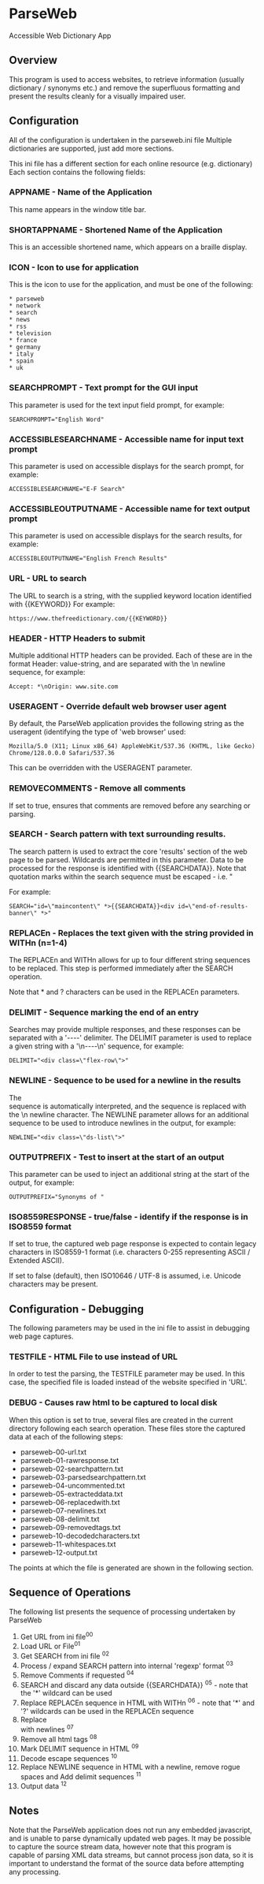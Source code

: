# ParseWeb
Accessible Web Dictionary App

## Overview
This program is used to access websites, to retrieve information
(usually dictionary / synonyms etc.) and remove the superfluous
formatting and present the results cleanly for a visually impaired
user.

## Configuration

All of the configuration is undertaken in the parseweb.ini file
Multiple dictionaries are supported, just add more sections.

This ini file has a different section for each online resource (e.g. dictionary)
Each section contains the following fields:

### APPNAME - Name of the Application

This name appears in the window title bar.

### SHORTAPPNAME - Shortened Name of the Application

This is an accessible shortened name, which appears on a braille display.

### ICON - Icon to use for application

This is the icon to use for the application, and must be one of the following:

    * parseweb
    * network
    * search
    * news
    * rss
    * television
    * france
    * germany
    * italy
    * spain
    * uk

### SEARCHPROMPT - Text prompt for the GUI input

This parameter is used for the text input field prompt, for example:

    SEARCHPROMPT="English Word"

### ACCESSIBLESEARCHNAME - Accessible name for input text prompt

This parameter is used on accessible displays for the search prompt, for example:

    ACCESSIBLESEARCHNAME="E-F Search"

### ACCESSIBLEOUTPUTNAME - Accessible name for text output prompt

This parameter is used on accessible displays for the search results, for example:

    ACCESSIBLEOUTPUTNAME="English French Results"

### URL - URL to search

The URL to search is a string, with the supplied keyword location identified with {{KEYWORD}}
For example:

    https://www.thefreedictionary.com/{{KEYWORD}}

### HEADER - HTTP Headers to submit

Multiple additional HTTP headers can be provided.  Each of these are in the format Header: value-string, and are separated with the \n newline sequence, for example:

    Accept: *\nOrigin: www.site.com

### USERAGENT - Override default web browser user agent

By default, the ParseWeb application provides the following string as the useragent (identifying the
type of 'web browser' used:

    Mozilla/5.0 (X11; Linux x86_64) AppleWebKit/537.36 (KHTML, like Gecko) Chrome/128.0.0.0 Safari/537.36

This can be overridden with the USERAGENT parameter.

### REMOVECOMMENTS - Remove all comments

If set to true, ensures that <!-- --> comments are removed before any searching or parsing.

### SEARCH - Search pattern with text surrounding results.

The search pattern is used to extract the core 'results' section of the web page to be parsed.  Wildcards
are permitted in this parameter. Data to be processed for the response is identified with {{SEARCHDATA}}.
Note that quotation marks within the search sequence must be escaped - i.e. \"

For example:

    SEARCH="id=\"maincontent\" *>{{SEARCHDATA}}<div id=\"end-of-results-banner\" *>"

### REPLACEn - Replaces the text given with the string provided in WITHn (n=1-4)

The REPLACEn and WITHn allows for up to four different string sequences to be replaced.  This step is performed immediately after the SEARCH operation.

Note that * and ? characters can be used in the REPLACEn parameters.

### DELIMIT - Sequence marking the end of an entry

Searches may provide multiple responses, and these responses can be separated with a '----' delimiter.
The DELIMIT parameter is used to replace a given string with a '\n----\n' sequence, for example:

    DELIMIT="<div class=\"flex-row\">"

### NEWLINE - Sequence to be used for a newline in the results

The <br> sequence is automatically interpreted, and the sequence is replaced with the \n newline character.  The NEWLINE parameter allows for an additional sequence to be used to introduce newlines in the output, for example:

    NEWLINE="<div class=\"ds-list\">"


### OUTPUTPREFIX - Test to insert at the start of an output

This parameter can be used to inject an additional string at the start of the output, for example:

    OUTPUTPREFIX="Synonyms of "

### ISO8559RESPONSE - true/false - identify if the response is in ISO8559 format

If set to true, the captured web page response is expected to contain legacy characters in ISO8559-1 format (i.e. characters 0-255 representing ASCII / Extended ASCII).

If set to false (default), then ISO10646 / UTF-8 is assumed, i.e. Unicode characters may be present.

## Configuration - Debugging

The following parameters may be used in the ini file to assist in debugging web page captures.

### TESTFILE - HTML File to use instead of URL

In order to test the parsing, the TESTFILE parameter may be used.  In this case, the specified file
is loaded instead of the website specified in 'URL'.

### DEBUG - Causes raw html to be captured to local disk

When this option is set to true, several files are created in the current directory following each search operation.  These files store the captured data at each of the following steps:

* parseweb-00-url.txt
* parseweb-01-rawresponse.txt
* parseweb-02-searchpattern.txt
* parseweb-03-parsedsearchpattern.txt
* parseweb-04-uncommented.txt
* parseweb-05-extracteddata.txt
* parseweb-06-replacedwith.txt
* parseweb-07-newlines.txt
* parseweb-08-delimit.txt
* parseweb-09-removedtags.txt
* parseweb-10-decodedcharacters.txt
* parseweb-11-whitespaces.txt
* parseweb-12-output.txt

The points at which the file is generated are shown in the following section.

## Sequence of Operations

The following list presents the sequence of processing undertaken by ParseWeb

1. Get URL from ini file<sup>00</sup>
2. Load URL or File<sup>01</sup>
3. Get SEARCH from ini file <sup>02</sup>
4. Process / expand SEARCH pattern into internal 'regexp' format <sup>03</sup>
5. Remove Comments if requested <sup>04</sup>
6. SEARCH and discard any data outside {{SEARCHDATA}} <sup>05</sup> - note that the '*' wildcard can be used
7. Replace REPLACEn sequence in HTML with WITHn <sup>06</sup> - note that '*' and '?' wildcards can be used in the REPLACEn sequence
8. Replace <br> with newlines <sup>07</sup>
9. Remove all html tags <sup>08</sup>
10. Mark DELIMIT sequence in HTML <sup>09</sup>
11. Decode escape sequences <sup>10</sup>
12. Replace NEWLINE sequence in HTML with a newline, remove rogue spaces and Add delimit sequences <sup>11</sup>
13. Output data <sup>12</sup>

## Notes

Note that the ParseWeb application does not run any embedded javascript, and is unable to parse dynamically updated web pages.
It may be possible to capture the source stream data, however note that this program is capable of parsing XML data streams, but cannot process json data, so it is important to understand the format of the source data before attempting any processing.
